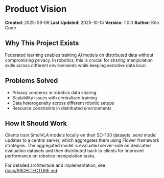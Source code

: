 # Product Vision

**Created**: 2025-09-06
**Last Updated**: 2025-10-14
**Version**: 1.0.0
**Author**: Kilo Code

## Why This Project Exists
Federated learning enables training AI models on distributed data without compromising privacy. In robotics, this is crucial for sharing manipulation skills across different environments while keeping sensitive data local.

## Problems Solved
- Privacy concerns in robotics data sharing
- Scalability issues with centralized training
- Data heterogeneity across different robotic setups
- Resource constraints in distributed environments

## How It Should Work
Clients train SmolVLA models locally on their SO-100 datasets, send model updates to a central server, which aggregates them using Flower framework strategies. The aggregated model is evaluated server-side on dedicated evaluation datasets and then distributed back to clients for improved performance on robotics manipulation tasks.

For detailed architecture and implementation, see [docs/ARCHITECTURE.md](../docs/ARCHITECTURE.md).